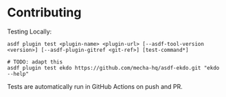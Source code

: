 # Contributing

Testing Locally:

```shell
asdf plugin test <plugin-name> <plugin-url> [--asdf-tool-version <version>] [--asdf-plugin-gitref <git-ref>] [test-command*]

# TODO: adapt this
asdf plugin test ekdo https://github.com/mecha-hq/asdf-ekdo.git "ekdo --help"
```

Tests are automatically run in GitHub Actions on push and PR.
